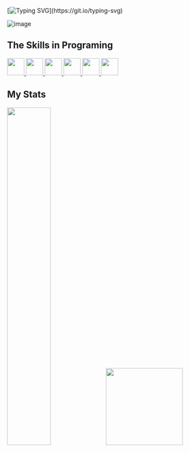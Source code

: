 [![Typing SVG](https://readme-typing-svg.demolab.com?font=Braah+One&pause=1000&color=FFFFFF&background=03030300&width=414&height=41&lines=Welcome+to+my+Perfil+Budy+:D;Settle+where+you+want...)](https://git.io/typing-svg)

![image](https://www.icegif.com/wp-content/uploads/2021/09/icegif-2.gif)

<h2> The Skills in Programing </h2>
<a href= https://github.com/Leuis0101?tab=repositories&q=&type=&language=javascript&sort= > <img width ='40px' src ='https://raw.githubusercontent.com/rahulbanerjee26/githubAboutMeGenerator/main/icons/javascript.svg'> </a>
<a href= https://github.com/Leuis0101?tab=repositories&q=&type=&language=reactjs&sort= > <img width ='40px' src ='https://raw.githubusercontent.com/rahulbanerjee26/githubAboutMeGenerator/main/icons/java.svg'> </a>
<a href= https://github.com/Leuis0101?tab=repositories&q=&type=&language=reactnative&sort= > <img width ='40px' src ='https://raw.githubusercontent.com/rahulbanerjee26/githubAboutMeGenerator/main/icons/css.svg'> </a>
<a href= https://github.com/Leuis0101?tab=repositories&q=&type=&language=nodejs&sort= > <img width ='40px' src ='https://raw.githubusercontent.com/rahulbanerjee26/githubAboutMeGenerator/main/icons/html.svg'> </a>
<a href= https://github.com/Leuis0101?tab=repositories&q=&type=&language=nodejs&sort= > <img width ='40px' src ='https://raw.githubusercontent.com/rahulbanerjee26/githubAboutMeGenerator/main/icons/python.svg'> </a>
<a href= https://github.com/Leuis0101?tab=repositories&q=&type=&language=nodejs&sort= > <img width ='40px' src ="https://cdn.jsdelivr.net/gh/devicons/devicon/icons/vscode/vscode-original.svg"> </a>
  
 <h2> My Stats </h2>
<div>
  <img width="45%" src="https://github-readme-stats.vercel.app/api/top-langs/?username=Leuis0101&layout=compact&theme=github_dark&hide_border=true"/>
   <img height="180em" src="https://github-readme-stats.vercel.app/api?username=Leuis0101&show_icons=true&theme=dark&include_all_commits=true&count_private=true"/>
</div>


